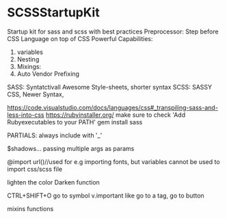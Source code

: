 # SCSSStartupKit
Startup kit for sass and scss with best practices
Preprocessor:
Step before CSS
Language on top of CSS
Powerful Capabilities:
1. variables
2. Nesting
3. Mixings:
4. Auto Vendor Prefixing

SASS: Syntatctivall Awesome Style-sheets, shorter syntax
SCSS: SASSY CSS, Newer Syntax, 

https://code.visualstudio.com/docs/languages/css#_transpiling-sass-and-less-into-css
https://rubyinstaller.org/    make sure to check 'Add Rubyexecutables to your PATH'
gem install sass


PARTIALS: always include with '_'

$shadows... passing multiple args as params

@import url()//used for e.g importing fonts, but variables cannot be used to import css/scss file

lighten the color Darken function

CTRL+SHIFT+O go to symbol v.important like go to a tag, go to button

mixins
functions